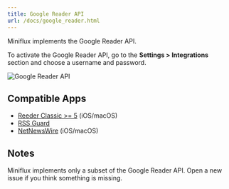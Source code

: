 ```yaml
---
title: Google Reader API
url: /docs/google_reader.html
---
```


Miniflux implements the Google Reader API.

To activate the Google Reader API, go to the **Settings > Integrations** section and choose a username and password.

![Google Reader API](/images/google_reader.png)

## Compatible Apps

- [Reeder Classic >= 5](http://reederapp.com/classic) (iOS/macOS)
- [RSS Guard](https://github.com/martinrotter/rssguard)
- [NetNewsWire](https://netnewswire.com/) (iOS/macOS)

## Notes

Miniflux implements only a subset of the Google Reader API. 
Open a new issue if you think something is missing.
